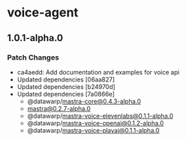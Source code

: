 # voice-agent

## 1.0.1-alpha.0

### Patch Changes

- ca4aedd: Add documentation and examples for voice api
- Updated dependencies [06aa827]
- Updated dependencies [b24970d]
- Updated dependencies [7a0866e]
  - @datawarp/mastra-core@0.4.3-alpha.0
  - mastra@0.2.7-alpha.0
  - @datawarp/mastra-voice-elevenlabs@0.1.1-alpha.0
  - @datawarp/mastra-voice-openai@0.1.2-alpha.0
  - @datawarp/mastra-voice-playai@0.1.1-alpha.0
